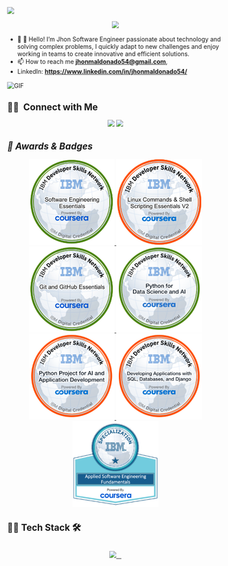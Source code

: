 <!--  Profile Widget  -->

<!-- Reference: https://github.com/Jurredr/github-widgetbox -->
<a href="https://github.com/jhonmaldonado5454">
    <img height="auto" width="auto" src="https://github-widgetbox.vercel.app/api/profile?username=jhonmaldonado5454&data=followers,repositories,stars,commits&theme=carbon">
</a>

<!-- -------Header------- -->

<p align="center">
  <img src="https://readme-typing-svg.demolab.com/?lines=Data Analyst;Machine Learning; Python;Always%20learning%20new%20things&font=Fira%20Code&center=true&width=440&height=45&color=#fece00&vCenter=true&size=40&pause=1000">
</p>


<!-- Bio -->
- 👋 👋 Hello! I’m Jhon
Software Engineer passionate about technology and solving complex problems, I quickly adapt to new challenges and enjoy working in teams to create innovative and efficient solutions.
- 📫 How to reach me **jhonmaldonado54@gmail.com**,
- LinkedIn: **https://www.linkedin.com/in/jhonmaldonado54/**


<img align="center"  alt="GIF" src="/Codr.gif"   width="400px" height="auto"  />

## 🤝🏻 &nbsp;Connect with Me
<div align="center" >
<a target="_blank" href="https://www.linkedin.com/in/jhonmaldonado54/"><img src="https://img.shields.io/badge/-jhonmaldonado54-0077B5?style=flat&logo=Linkedin&logoColor=white"/></a>
<a target="_blank" href="mailto:jhonmaldonado54@gmail.com"><img src="https://img.shields.io/badge/-jhonmaldonado54@gmail.com-D14836?style=flat&logo=Gmail&logoColor=white"/></a>
</div>


<h2><i>🏅 Awards &  Badges</i></h2>
<div align="center">
    
   <a href="https://www.credly.com/earner/earned/badge/ae1d7505-1739-42bc-ac04-cadbb59c5bf6">
    <img height="200px" src="Software Engineering Essentials.png">
   </a>
   
   <a href="https://www.credly.com/earner/earned/badge/a66ef02d-d4df-4c8c-bdaa-f85ded694f20">
    <img height="200px" src="Linux Commands & Shell Scripting Essentials V2.png">
   </a>

   <a href="https://www.credly.com/earner/earned/badge/88c69685-ebdd-4f2e-88c8-7df285ce7327">
    <img height="200px" src="Git and GitHub Essentials.png">
   </a>

   <a href="https://www.credly.com/earner/earned/badge/49cb78b5-776d-4521-b99f-7ce706306f53">
    <img height="200px" src="Python_for_Data_Sci_and_AI_Foundational.png">
   </a>

   <a href="https://www.credly.com/earner/earned/badge/77d1c4e3-a458-42b6-8ab2-fde02b1fb64b">
    <img height="200px" src="Python_Project_for_AI_and_Application_Development.png">
   </a>
   
   <a href="https://www.credly.com/earner/earned/badge/09aaba65-d2ad-463d-95d9-ca143f87cde5">
    <img height="200px" src="Developing_Applications_with_SQL__Databases__and_Django.png">
   </a>

   <a href="https://www.credly.com/earner/earned/badge/09aaba65-d2ad-463d-95d9-ca143f87cde5">
    <img height="200px" src="Applied Software Engineering Fundamentals.png">
   </a>
    
</div>


## 🧑‍💻 Tech Stack 🛠️

<!-- tech stack -->

<!-- reference = https://github.com/tandpfun/skill-icons -->
<br>
<div align="center">
  <a href="https://github.com/jhonmaldonado5454">
    <img src="https://skillicons.dev/icons?i=python,flask,django,kubernetes,docker,linux,vscode,git,github,stackoverflow,vscodeqt&perline=5" />
  </a>
</div>
